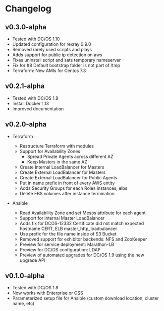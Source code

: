 # Changelog

## v0.3.0-alpha

* Tested with DC/OS 1.10
* Updated configuration for rexray 0.9.0
* Removed rarely used scripts and plays
* Adds support for public ip detection on aws
* Fixes uninstall script and sets temporary nameserver
* Fix for #8 Default bootstrap folder is not part of /tmp
* Terraform: New AMIs for Centos 7.3

## v0.2.1-alpha

* Tested with DC/OS 1.9
* Install Docker 1.13
* Improved documentation

## v0.2.0-alpha

* Terraform
  * Restructure Terraform with modules  
  * Support for Availability Zones
    * Spread Private Agents across different AZ
    * Keep Masters in the same AZ
  * Create Internal LoadBalancer for Masters
  * Create External LoadBalancer for Masters
  * Create External LoadBalancer for Public Agents
  * Put in name prefix in front of every AWS entity
  * Adds Security Groups for each Roles instances, elbs
  * Delete EBS volumes after instance termination

* Ansible
  * Read Availability Zone and set Mesos attribute for each agent
  * Support for internal Master LoadBalancer
  * Adds fix for DCOS-12332 Certificate did not match expected hostname CERT, ELB master_http_loadbalancer
  * Use prefix for the file name inside of S3 Bucket
  * Removed support for exhibitor backends: NFS and ZooKeeper
  * Preview for service deployment: Marathon-LB
  * Preview for DC/OS configuration: LDAP
  * Preview of automated upgrades for DC/OS 1.9 using the new upgrade API

## v0.1.0-alpha

* Tested with DC/OS 1.8
* Now works with Enterprise or OSS
* Parameterized setup file for Ansible (custom download location, cluster name, etc)
